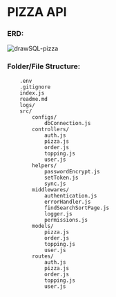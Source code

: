# PIZZA API

### ERD:

![drawSQL-pizza](https://github.com/axel-ac/pizzaAPI/assets/102467587/b2fcbd8d-947f-437d-8dbf-f5a5004764f9)

### Folder/File Structure:

```
    .env
    .gitignore
    index.js
    readme.md
    logs/
    src/
        configs/
            dbConnection.js
        controllers/
            auth.js
            pizza.js
            order.js
            topping.js
            user.js
        helpers/
            passwordEncrypt.js
            setToken.js
            sync.js
        middlewares/
            authentication.js
            errorHandler.js
            findSearchSortPage.js
            logger.js
            permissions.js
        models/
            pizza.js
            order.js
            topping.js
            user.js
        routes/
            auth.js
            pizza.js
            order.js
            topping.js
            user.js
```
